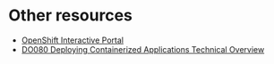 # Other resources

+ [OpenShift Interactive Portal](https://learn.openshift.com/)
+ [DO080 Deploying Containerized Applications Technical Overview](https://www.redhat.com/es/services/training/do080-deploying-containerized-applications-technical-overview)